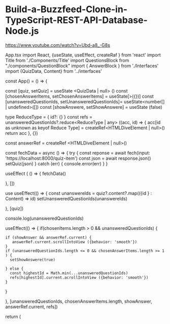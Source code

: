 # Build-a-Buzzfeed-Clone-in-TypeScript-REST-API-Database-Node.js

https://www.youtube.com/watch?v=Ubd-a8_-G8s

App.tsx
import React, {useState, useEffect, createRaf } from 'react'
import Title from './Components/Title'
import QuestionsBlock from "./components/QuestionBlock"
import { AnswerBlock } from './Interfaces'
import {QuizData, Content} from '../interfaces'

const App() = () => {

  const [quiz, setQuiz] = useState <QuizData | null> ()
  const [chosenAnswerItems, setChosenAnswerItems] = useState<string>[>({})]
  const [unansweredQuestionIds, setUnansweredQuestionIds]= useState<number[] | undefined>([])
  const [showAnswere, setShowAnswere] = useState <boolean>(false)

  type ReduceType = {
    id?: {}
  }
  const refs = unansweredQuestionIds?.reduce<ReduceType | any> ((acc, id) => {
    acc[id as unknown as keyof Reduce Type] = createRef<HTMLDiveElement | null>()
    return acc 
  }, {})

  const answerRef = createRef <HTMLDiveElement | null>()

  const fechData = async () => {
    try {
    const reponse = await fech(input: 'https://localhost:8000/quiz-item')
    const json = await response.json()
    setQuiz(json)
    } catch (err) {
      console.error(err) 
    }
  }

useEffect ( () => {
  fetchData()

}, []) 

use useEffect(() => {
  const unanswereIds  = quiz?.content?.map(({id } : Content) => id)
  setUnansweredQuestionIds(unanswereIds)

}, [quiz])

console.log(unansweredQuestionIds)

useEffect(() => {
  if(chosenItems.length > 0 && unansweredQuestionIds) {  

    if (showAnswer && answerRef.current) {
       answerRef.current.scrollIntoView ({behavior: 'smooth'})
    }
    if (unansweredQuestionIds.length <= 0 && chosenAnswerItems.length >= 1 ) {
      setShowAnswere(true)
      
    } else {
      const highestId = Math.min(...unansweredQuestionIds)
      refs[highestId].current.acrollIntoView ({behavior: 'smooth'})
    }

  }
  
}, [unansweredQuestionIds,  chosenAnswerItems.length, showAnswer, answerRef.current, refs])

  return (
    <div className="app">
      <Title title = {quiz?.title} subtitle={quiz?subtitle}/>
      {refs && quiz? content.map ((content:Content) => (
        <QuestionsBlock
        key={content.id}
        quizItem= {content}
        chosenAnswerItems={chosenAnswerItems}
        chosenAnswerItems={chosenAnswerItems}
        setChosenAnswerItems={setChosenAnswerItems}
        unansweredQuestionIds={unansweredQuestionIds}
        setUnansweredQuestionIds={setUnansweredQuestionIds}
        ref={refs[content.id]}
         />
        
      ))}

      {showAnswere && 
      <AnswerBlock
         answerOptions= {quiz?.answers }
         chosenAnswers={chosenAnswerItems}
         ref={answerRef}
         />}


    </div>
  )
}

export default App

Index.css
@import url('https://fonts.googleapis.com/css2?family=Montserrat:wght@500&display=swap');

* {
    font-family: 'Montserrat', sans-serif;
}

body { 
    display: flex;
    justify-content: center;
}

.app {
    width: 37.5rem;

}

h1 {
    font-size: 2.5rem;
    line-height: 1.05;
    text-align: left;
}

h2 {
    font-size: 3.5rem;
    line-height: 1.05;
    text-align: center;
}

h3 {
    margin: 0,625rem;
}

p {
    font-size: 1.125rem;
    line-height: 1.2;
}

.title-block {
    width: 37.5rem;
    height: 13.125rem;
    background-color: rgb(102, 69, 221);
    border-radius: 0.313rem;
    display: flex;
    justify-content: center;
    align-items: center;
    color: rgb(255, 255, 255);
}

.questions-container {
    display: flex;
    flex-wrap: wrap;
    justify-content: space-between;
}

.question-block {
    width: 17.875rem;
    overflow: hidden;
    background-color: rgb(255, 255, 255);
    border-radius: 0.313rem;
    box-shadow: rgba(0, 0, 0, 0.7); 0 0 0 0.063rem;
    text-align: center;
    margin-bottom: 0.938rem;
    border: none;
    padding: 0;

}

.question-block p {
    font-size: 0.8rem;
    font-style: italic;
}

.question-block a {
    color: rgb(135, 135, 135);
    text-decoration: none;

}

.answer-block {
    width: 36.5rem;
    background-color: rgb(255, 61, 158);
    border-radius: 0.313rem;
    display: flex;
    align-items: center;
    flex-direction: column;
    color: rgb(255, 255, 255);

}

.answer-block img {
    width: 90%;

}


QuestionBlock.tsx
import React from 'react'
import {Question} from '../../interfaces'

const QuestionBlock = ({
  quizItemId,
  question,
  chosenAnswerItems,
  setChosenAnswerItems,
  unansweredQuestionIds,
  setUnansweredQuestionIds
}: {  
  quizItemId: number;
  question:Question,
  chosenAnswerItems: string[],
  setChosenAnswerItems: function,
  unansweredQuestionIds: number[] | undefined,
  setUnansweredQuestionIds: function 
}) => {


const handleClick = () => {
  setChosenAnswerItems ((prevState: string[]) => [...prevState, question.text])
  setUnansweredQuestionIds(unansweredQuestionIds?.filter((id: number) => id!== quizItemId ))
}

   const validPick = ! chosenAnswerItems?.includes(question.text) && 
   ! unansweredQuestionIds?.includes(quizItemId)

  return (
   <button 
      className="question-block"
         onClick={handleClick}
         disabled={validPick}
   >
       <img src= {question.image } alt={question.alt}/>
       <h3>{question.text}</h3>
       <p>
          <a href ={question.image}>{question.credit} </a>
          <a href="https://unsplash.com">Unsplash</a>


       </p>
   </button>
  );
}

export default QuestionBlock

QuestionsBlock.tsx
import React, { forwardRef } from 'react'
import { Content,Question } from '../../interfaces'
import QuestionBlock from './QuestionBlock'

const QuestionsBlock = ({
  quizItemId,
  chosenAnswerItems,
  setChosenAnswerItems,
  unansweredQuestionIds,
  setUnansweredQuestionIds,
} : {
  quizItem: Content,
  chosenAnswerItems: string[],
  setChosenAnswerItems: function 
  unansweredQuestionIds: number [] | undefined
  setUnansweredQuestionIds: function
}, ref: React.LegacyRef<HTMLHeadingElement> | undefined ) => {
  return (
    <>
      <h2 ref={ref} className="title-block" }>{quizItem.text}</h2>
      <div className= "questions-container">
        {quizItem?.questions.map((question:Question, _index: number)=>
        <QuestionBlock/>
        key={{_index}}
        quizItemId={quizItem.id}
        question={question}
        chosenAnswerItems={chosenAnswerItems}
        setChosenAnswerItems {setChosenAnswerItems}
        setUnansweredQuestionIds={setUnansweredQuestionIds}
        ))} 
        
      </div>
    </>
  );
}

export default forwardRef (QuestionsBlock)


AnswerBlock.tsx
import React, {useEffect, useState, forwardRef} from 'react'
import {Answer} from '../../interfaces'

const AnswerBlock ({
  answerOptions, 
  chosenAnswers
} : {
  answerOptions:Answer[]  | undefined>,
  chosenAnswer: string[]
  
}, ref: HTMLDiveElement | any) => {
  
   const [result, setResult] = useState <Answer | null>()

  useEffect(() => {
    answerOptions?.forEach((answer:Answer) => 
    if (
      chosenAnswers.includes (answer.combination[0]) &&
      chosenAnswers.includes (answer.combination[1]) &&
      chosenAnswers.includes (answer.combination[2]) &&

    ) {
      setResult (answer)
    }

    })
    
  }, [chosenAnswer])

  console.log(result)

  return (
    <div ref={ref} className="answer-block">
      <h2>result?.text</h2>
      <img src= {result?.img} alt={result?.text} />
    </div>
  );
}

export default forwardRef (AnswerBlock)


Index.tsx
import React from 'react'
import ReactDOM from 'react-dom/client'
import './index.css'
import App from './App'


const root = ReactDOM.createRoot(
  document.getElementById('root') as HTMLElement
)
root.render(
  <React.StrictMode>
    <App />
  </React.StrictMode>
)


Interfaces.tsx
interface QuizData{
    title: string;
    subtitle: string;
    quizId: string;
    content: Content[];
    answers: Answer;

}

interface Answer {
    text: string;
    image: string;
    alt: string;
    combination: string[]
    
}

interface Content {
    id: number;
    text: string;
    questions: Question[];
}

interface Question {
    text: string;
    image: string;
    alt: string;
    credits: string;

}

export {QuizData, Answer, Content, Question}


Server.Ts
import express, {Request, Response} from 'express'
import axios, {AxiosRequest, AxiosResponse} from 'axios'
import { QuizData } from './interfaces'
import * as dotenv from 'dotenv'
dotenv.config() 

const PORT = 8000
const app = express()


app.get ('/ quiz-item', async (req: Request, res: Response) => {
    try {
        //@ts-ignore
        await const response: AxiosResponse = await axios.get (process.env.URL), {
        axios.get("url") {
            Headers: {
                'X-Cassandra-Token': process.env.TOKEN,
                accept: 'application/json'

            }
        })
        if (response.status === 200){
            const quizItem: QuizData = await response.data.['...']
            res.setHeader(name: 'Access-Control-Allow-Origin', 'https://localhost:3000')
            res.send(quizItem)
        }
    } catch (err) {
        console.error(err)
    }
})

app.listen(PORT, callback: () => console.log ('sever is running on port' + PORT))


Sample-Data.Json
{
    "quizId" : "3483j33",
    "text" : "what cheese are you ?",
    "subtitle" : "This quiz is not chessy or anything like that ..."
    "content" : [
    {
        "id" : 0,
        "text" : "Pick a vacation destination",
        "questions" : [
            {
                "text" : "New York", 
                "image" : "https://cdn.pixabay.com/photo/2017/02/11/11/27/nyc-2057534__480.jpg",
                "alt" : "Photo os the Central Park during daytime",
                "credit" : "Oliver Niblett" 
            },
        ]   
      },
      {
          "id" : 1,
          "text" : "Pick a home : ",
          "questions" : [
              {
                "text" : "Austin", 
                "image" : "https://a.travel-assets.com/findyours-php/viewfinder/images/res70/24000/24227-Lady-Bird-Lake.jpg",
                "alt" : "Photo os the Central Park during daytime",
                "credit" : "Burgess Milner"
              }
          ]
      }
    ],
    "answers" : [
        {
            "combination" : ["New York", "Pizza", "Traditional"],
            "text" : "Blue Cheese",
            "image" : "https://img.itdg.com.br/tdg/images/blog/uploads/2022/07/5-itens-necessarios-para-se-tornar-um-pizzaiolo-neste-Dia-da-Pizza.jpg?mode=crop&width={:width=%3E150,%20:height=%3E130}",
            "alt" : "blue cheese"
        },
    ]
  }
  
  Package.json
  {
  "name": "my-app",
  "version": "0.1.0",
  "private": true,
  "dependencies": {
    "@testing-library/jest-dom": "^5.16.5",
    "@testing-library/react": "^13.4.0",
    "@testing-library/user-event": "^13.5.0",
    "@types/jest": "^27.5.2",
    "@types/node": "^16.18.2",
    "@types/react": "^18.0.24",
    "@types/react-dom": "^18.0.8",
    "react": "^18.2.0",
    "react-dom": "^18.2.0",
    "react-scripts": "5.0.1",
    "typescript": "^4.8.4",
    "web-vitals": "^2.1.4"
  },
  "scripts": {
    "start:frontend":"react-scripts start",
    "start:backend": "nodemon server.ts",
    "build": "react-scripts build",
    "test": "react-scripts test",
    "eject": "react-scripts eject"
  },
  "eslintConfig": {
    "extends": [
      "react-app",
      "react-app/jest"
    ]
  },
  "browserslist": {
    "production": [
      ">0.2%",
      "not dead",
      "not op_mini all"
    ],
    "development": [
      "last 1 chrome version",
      "last 1 firefox version",
      "last 1 safari version"
    ]
  }
}



Title.Tsx
import React from 'react'
import Title from './Components/Title'


const Title() = ({title, subtitle}) : {
    title: QuizData['title'] | undefined,
    subtitle: QuizData['subtitle'] | undefined,
}) => {


  return (
    <div>

      <h1>{title}</h1>
      <p>{subtitle}</p>
      
    </div>
  );
}

export default Title



.env
TOKEN= 'X-Cassandra-Token': ...
URL=  (...)



  











New Terminal 
npx create-react-app my-app –template typescript 

DataStax Database 
npm i express axios nodemon

DataStax Database 
Connect 
Document API 

X-Cassandra Token 
Namespace ID
Body 

Launching Swagger UI
Post ( Quizes ) 
{
“name”: Quirky_Quizes 
}
Execute 

Post ( Quizes ) 
Quirky_Quizes 
{
}


Body
The JSON document 
Edite Value Model
{
    "quizId" : "3483j33",
    "text" : "what cheese are you ?",
    "subtitle" : "This quiz is not chessy or anything like that ..."
    "content" : [
    {
        "id" : 0,
        "text" : "Pick a vacation destination",
        "questions" : [
            {
                "text" : "New York", 
                "image" : "https://cdn.pixabay.com/photo/2017/02/11/11/27/nyc-2057534__480.jpg",
                "alt" : "Photo os the Central Park during daytime",
                "credit" : "Oliver Niblett" 
            },
        ]   
      },
      {
          "id" : 1,
          "text" : "Pick a home : ",
          "questions" : [
              {
                "text" : "Austin", 
                "image" : "https://a.travel-assets.com/findyours-php/viewfinder/images/res70/24000/24227-Lady-Bird-Lake.jpg",
                "alt" : "Photo os the Central Park during daytime",
                "credit" : "Burgess Milner"
              }
          ]
      }
    ],
    "answers" : [
        {
            "combination" : ["New York", "Pizza", "Traditional"],
            "text" : "Blue Cheese",
            "image" : "https://img.itdg.com.br/tdg/images/blog/uploads/2022/07/5-itens-necessarios-para-se-tornar-um-pizzaiolo-neste-Dia-da-Pizza.jpg?mode=crop&width={:width=%3E150,%20:height=%3E130}",
            "alt" : "blue cheese"
        },
    ]
  }
Execute 
Response body 

npm run start:backend
npm i ts-node
npm i @types/express @types/node





Get 
Namespace id - quizes
Collection id - quirky_quizes
Execute 

Request Url 

https://localhost:8000/quiz-item 

npm .dotenv
npr run start: frontend

npr run start: frontend
